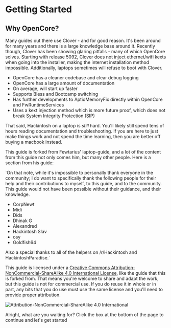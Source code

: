 # Getting Started

## Why OpenCore?

Many guides out there use Clover - and for good reason. It's been around for many years and there is a large knowledge base around it. Recently though, Clover has been showing glaring pitfalls - many of which OpenCore solves. Starting with release 5092, Clover does not inject ethernet/wifi kexts when going into the installer, making the internet installation method impossible. Additionally, laptops sometimes will refuse to boot with Clover.

* OpenCore has a cleaner codebase and clear debug logging
* OpenCore has a large amount of documentation
* On average, will start up faster
* Supports Bless and Bootcamp switching
* Has further developments to AptioMemoryFix directly within OpenCore and FwRuntimeServices
* Uses a kext injection method which is more future proof, which does not break System Integrity Protection \(SIP\)

That said, Hackintosh on a laptop is _still_ hard. You'll likely still spend tens of hours reading documentation and troubleshooting. If you are here to just make things work and not spend the time learning, then you are better off buying a macbook instead.

This guide is forked from Fewtarius' laptop-guide, and a lot of the content from this guide not only comes him, but many other people. Here is a section from his guide:

`On that note, while it's impossible to personally thank everyone in the community; I do want to specifically thank the following people for their help and their contributions to myself, to this guide, and to the community. This guide would not have been possible without their guidance, and their knowledge.  
  
* CorpNewt  
* Midi  
* Dids  
* Dhinak G  
* Alexandred  
* Hackintosh Slav  
* osy  
* Goldfish64  
  
Also a special thanks to all of the helpers on /r/Hackintosh and HackintoshParadise.`

This guide is licensed under a [Creative Commons Attribution-NonCommercial-ShareAlike 4.0 International License](http://creativecommons.org/licenses/by-nc-sa/4.0/), like the guide that this is forked from. That means you're welcome to share and adapt the work, but this guide is not for commercial use. If you do reuse it in whole or in part, any bits that you do use must use the same license and you'll need to provide proper attribution.

![Attribution-NonCommercial-ShareAlike 4.0 International](https://blobscdn.gitbook.com/v0/b/gitbook-28427.appspot.com/o/assets%2F-Lmzu1VXuh4aEElEhDUq%2F-LtpixV0Vo8qV7aALPNN%2F-Ltpj3q8HDnQFB8crjg5%2Fcc-by-nc-sa.png?alt=media&token=b695b8db-6dbe-407a-b8b7-bea52ef68898)

Alright, what are you waiting for? Click the box at the bottom of the page to continue and let's get started


